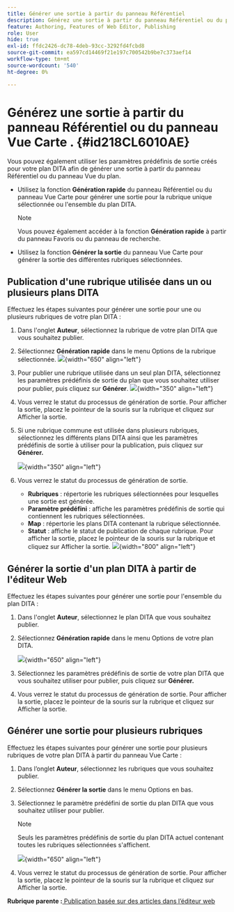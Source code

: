 ```yaml
---
title: Générer une sortie à partir du panneau Référentiel
description: Générez une sortie à partir du panneau Référentiel ou du panneau Vue Carte dans AEM Guides. Découvrez comment publier une rubrique utilisée dans un ou plusieurs plans DITA ou générer une sortie pour plusieurs rubriques.
feature: Authoring, Features of Web Editor, Publishing
role: User
hide: true
exl-id: ffdc2426-dc78-4deb-93cc-3292fd4fcbd8
source-git-commit: ea597cd14469f21e197c700542b9be7c373aef14
workflow-type: tm+mt
source-wordcount: '540'
ht-degree: 0%

---
```


# Générez une sortie à partir du panneau Référentiel ou du panneau Vue Carte . {#id218CL6010AE}

Vous pouvez également utiliser les paramètres prédéfinis de sortie créés pour votre plan DITA afin de générer une sortie à partir du panneau Référentiel ou du panneau Vue du plan.

- Utilisez la fonction **Génération rapide** du panneau Référentiel ou du panneau Vue Carte pour générer une sortie pour la rubrique unique sélectionnée ou l&#39;ensemble du plan DITA.

  >[!NOTE]
  >
  > Vous pouvez également accéder à la fonction **Génération rapide** à partir du panneau Favoris ou du panneau de recherche.

- Utilisez la fonction **Générer la sortie** du panneau Vue Carte pour générer la sortie des différentes rubriques sélectionnées.

## Publication d&#39;une rubrique utilisée dans un ou plusieurs plans DITA

Effectuez les étapes suivantes pour générer une sortie pour une ou plusieurs rubriques de votre plan DITA :

1. Dans l&#39;onglet **Auteur**, sélectionnez la rubrique de votre plan DITA que vous souhaitez publier.

1. Sélectionnez **Génération rapide** dans le menu Options de la rubrique sélectionnée.
   ![](images/select-topic-options-menu_cs.png){width="650" align="left"}

1. Pour publier une rubrique utilisée dans un seul plan DITA, sélectionnez les paramètres prédéfinis de sortie du plan que vous souhaitez utiliser pour publier, puis cliquez sur **Générer**.
   ![](images/select-preset_cs.png){width="350" align="left"}

1. Vous verrez le statut du processus de génération de sortie. Pour afficher la sortie, placez le pointeur de la souris sur la rubrique et cliquez sur Afficher la sortie.

1. Si une rubrique commune est utilisée dans plusieurs rubriques, sélectionnez les différents plans DITA ainsi que les paramètres prédéfinis de sortie à utiliser pour la publication, puis cliquez sur **Générer.**

   ![](images/select-preset-multiple-maps_cs.png){width="350" align="left"}

1. Vous verrez le statut du processus de génération de sortie.

   - **Rubriques** : répertorie les rubriques sélectionnées pour lesquelles une sortie est générée.
   - **Paramètre prédéfini** : affiche les paramètres prédéfinis de sortie qui contiennent les rubriques sélectionnées.
   - **Map** : répertorie les plans DITA contenant la rubrique sélectionnée.
   - **Statut** : affiche le statut de publication de chaque rubrique.
Pour afficher la sortie, placez le pointeur de la souris sur la rubrique et cliquez sur Afficher la sortie.
     ![](images/output-multiple-maps_cs.png){width="800" align="left"}


## Générer la sortie d&#39;un plan DITA à partir de l&#39;éditeur Web

Effectuez les étapes suivantes pour générer une sortie pour l&#39;ensemble du plan DITA :

1. Dans l&#39;onglet **Auteur**, sélectionnez le plan DITA que vous souhaitez publier.

1. Sélectionnez **Génération rapide** dans le menu Options de votre plan DITA.

   ![](images/select-map-options-menu_cs.png){width="650" align="left"}

1. Sélectionnez les paramètres prédéfinis de sortie de votre plan DITA que vous souhaitez utiliser pour publier, puis cliquez sur **Générer.**

1. Vous verrez le statut du processus de génération de sortie. Pour afficher la sortie, placez le pointeur de la souris sur la rubrique et cliquez sur Afficher la sortie.


## Générer une sortie pour plusieurs rubriques

Effectuez les étapes suivantes pour générer une sortie pour plusieurs rubriques de votre plan DITA à partir du panneau Vue Carte :

1. Dans l’onglet **Auteur**, sélectionnez les rubriques que vous souhaitez publier.

1. Sélectionnez **Générer la sortie** dans le menu Options en bas.

1. Sélectionnez le paramètre prédéfini de sortie du plan DITA que vous souhaitez utiliser pour publier.

   >[!NOTE]
   >
   > Seuls les paramètres prédéfinis de sortie du plan DITA actuel contenant toutes les rubriques sélectionnées s&#39;affichent.

   ![](images/generate-output-multiple-topics_cs.png){width="650" align="left"}

1. Vous verrez le statut du processus de génération de sortie. Pour afficher la sortie, placez le pointeur de la souris sur la rubrique et cliquez sur Afficher la sortie.


**Rubrique parente :**&#x200B;[ Publication basée sur des articles dans l’éditeur web](web-editor-article-publishing.md)
